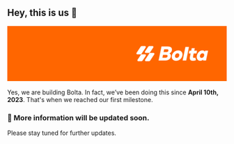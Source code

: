 ## Hey, this is us 👋

![bolta logo](https://raw.githubusercontent.com/bolta-io/.github/develop/profile/hero.png)

Yes, we are building Bolta. In fact, we’ve been doing this since **April 10th, 2023**. That's when we reached our first milestone.

### 🍿 More information will be updated soon.

Please stay tuned for further updates.
